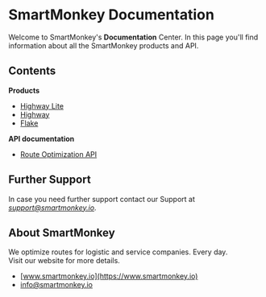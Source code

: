 # SmartMonkey Documentation

Welcome to SmartMonkey's **Documentation** Center. In this page you'll find information about all the SmartMonkey products and API. 

## Contents
**Products**
* [Highway Lite](highway_lite/README.md)
* [Highway](highway/README.md)
* [Flake](flake/README.md)

**API documentation**
* [Route Optimization API](developers/optimization/README.md)


## Further Support
In case you need further support contact our Support at <span style="color:green">*support@smartmonkey.io*</span>.

## About SmartMonkey
 We optimize routes for logistic and service companies. Every day.<br/>
 Visit our website for more details. 

* [www.smartmonkey.io](https://www.smartmonkey.io)
* info@smartmonkey.io
